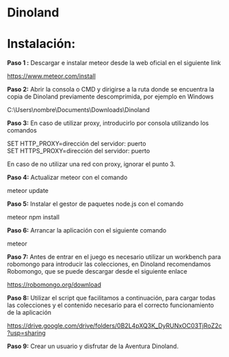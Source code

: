 # Dinoland

<h1>Instalación:</h1>

<b>Paso 1 :</b> Descargar e instalar meteor desde la web oficial en el siguiente link

https://www.meteor.com/install

<b>Paso 2:</b> Abrir la consola o CMD y dirigirse a la ruta donde se encuentra la copia de Dinoland previamente descomprimida, por ejemplo en Windows

C:\Users\nombre\Documents\Downloads\Dinoland

<b>Paso 3:</b> En caso de utilizar proxy, introducirlo por consola utilizando los comandos

SET HTTP_PROXY=dirección del servidor: puerto <br>
SET HTTPS_PROXY=dirección del servidor: puerto 

En caso de no utilizar una red con proxy, ignorar el punto 3.

<b>Paso 4:</b> Actualizar meteor con el comando 

meteor update

<b>Paso 5:</b> Instalar el gestor de paquetes node.js con el comando

meteor npm install

<b>Paso 6:</b> Arrancar la aplicación con el siguiente comando

meteor

<b>Paso 7:</b> Antes de entrar en el juego es necesario utilizar un workbench para robomongo para introducir las colecciones, en Dinoland recomendamos Robomongo, que se puede descargar desde el siguiente enlace

https://robomongo.org/download

<b>Paso 8:</b> Utilizar el script que facilitamos a continuación, para cargar todas las colecciones y el contenido necesario para el correcto funcionamiento de la aplicación

https://drive.google.com/drive/folders/0B2L4pXQ3K_DyRUNxOC03TjRoZ2c?usp=sharing

<b>Paso 9:</b> Crear un usuario y disfrutar de la Aventura Dinoland.

